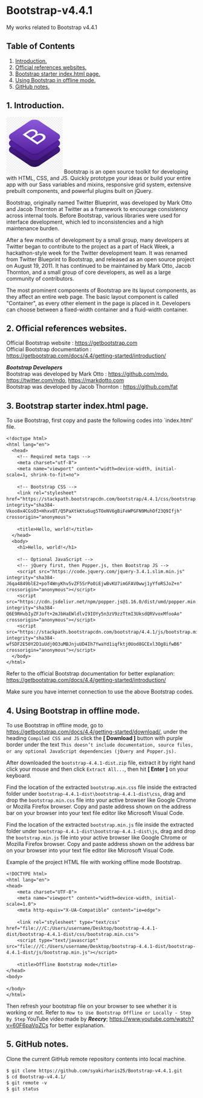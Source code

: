 # Bootstrap-v4.4.1
My works related to Bootstrap v4.4.1

## Table of Contents
1. [Introduction.](#introduction)
2. [Official references websites.](#references)
3. [Bootstrap starter index.html page.](#starter)
4. [Using Bootstrap in offline mode.](#offline)
5. [GitHub notes.](#github)

<a name="introduction"></a>
## 1. Introduction.
<img src="bootstrap.png" height="150"> 
Bootstrap is an open source toolkit for developing with HTML, CSS, and JS. Quickly prototype your ideas or build your entire app with our Sass variables and mixins, responsive grid system, extensive prebuilt components, and powerful plugins built on jQuery. <br />

Bootstrap, originally named Twitter Blueprint, was developed by Mark Otto and Jacob Thornton at Twitter as a framework to encourage consistency across internal tools. Before Bootstrap, various libraries were used for interface development, which led to inconsistencies and a high maintenance burden.

After a few months of development by a small group, many developers at Twitter began to contribute to the project as a part of Hack Week, a hackathon-style week for the Twitter development team. It was renamed from Twitter Blueprint to Bootstrap, and released as an open source project on August 19, 2011. It has continued to be maintained by Mark Otto, Jacob Thornton, and a small group of core developers, as well as a large community of contributors.

The most prominent components of Bootstrap are its layout components, as they affect an entire web page. The basic layout component is called "Container", as every other element in the page is placed in it. Developers can choose between a fixed-width container and a fluid-width container.

<a name="references"></a>
## 2. Official references websites.
Official Bootstrap website : https://getbootstrap.com <br />
Official Bootstrap documentation : https://getbootstrap.com/docs/4.4/getting-started/introduction/ <br />

**_Bootstrap Developers_** <br />
Bootstrap was developed by Mark Otto : https://github.com/mdo, https://twitter.com/mdo, https://markdotto.com <br />
Bootstrap was developed by Jacob Thornton : https://github.com/fat <br />

<a name="starter"></a>
## 3. Bootstrap starter index.html page.
To use Bootstrap, first copy and paste the following codes into `index.html' file.
```
<!doctype html>
<html lang="en">
  <head>
    <!-- Required meta tags -->
    <meta charset="utf-8">
    <meta name="viewport" content="width=device-width, initial-scale=1, shrink-to-fit=no">

    <!-- Bootstrap CSS -->
    <link rel="stylesheet" href="https://stackpath.bootstrapcdn.com/bootstrap/4.4.1/css/bootstrap.min.css" integrity="sha384-Vkoo8x4CGsO3+Hhxv8T/Q5PaXtkKtu6ug5TOeNV6gBiFeWPGFN9MuhOf23Q9Ifjh" crossorigin="anonymous">

    <title>Hello, world!</title>
  </head>
  <body>
    <h1>Hello, world!</h1>

    <!-- Optional JavaScript -->
    <!-- jQuery first, then Popper.js, then Bootstrap JS -->
    <script src="https://code.jquery.com/jquery-3.4.1.slim.min.js" integrity="sha384-J6qa4849blE2+poT4WnyKhv5vZF5SrPo0iEjwBvKU7imGFAV0wwj1yYfoRSJoZ+n" crossorigin="anonymous"></script>
    <script src="https://cdn.jsdelivr.net/npm/popper.js@1.16.0/dist/umd/popper.min.js" integrity="sha384-Q6E9RHvbIyZFJoft+2mJbHaEWldlvI9IOYy5n3zV9zzTtmI3UksdQRVvoxMfooAo" crossorigin="anonymous"></script>
    <script src="https://stackpath.bootstrapcdn.com/bootstrap/4.4.1/js/bootstrap.min.js" integrity="sha384-wfSDF2E50Y2D1uUdj0O3uMBJnjuUD4Ih7YwaYd1iqfktj0Uod8GCExl3Og8ifwB6" crossorigin="anonymous"></script>
  </body>
</html>
```

Refer to the official Bootstrap documentation for better explanation: https://getbootstrap.com/docs/4.4/getting-started/introduction/

Make sure you have internet connection to use the above Bootstrap codes.

<a name="offline"></a>
## 4. Using Bootstrap in offline mode.
To use Bootstrap in offline mode, go to https://getbootstrap.com/docs/4.4/getting-started/download/, under the heading `Compiled CSS and JS` click the **[ Download ]** button with purple border under the text `This doesn’t include documentation, source files, or any optional JavaScript dependencies (jQuery and Popper.js).`

After downloaded the `bootstrap-4.4.1-dist.zip` file, extract it by right hand click your mouse and then click `Extract All...`, then hit **[ Enter ]** on your keyboard. 

Find the location of the extracted `bootstrap.min.css` file inside the extracted folder under `bootstrap-4.4.1-dist\bootstrap-4.4.1-dist\css`, drag and drop the `bootstrap.min.css` file into your active browser like Google Chrome or Mozilla Firefox browser. Copy and paste address shown on the address bar on your browser into your text file editor like Microsoft Visual Code. 

Find the location of the extracted `bootstrap.min.js` file inside the extracted folder under `bootstrap-4.4.1-dist\bootstrap-4.4.1-dist\js`, drag and drop the `bootstrap.min.js` file into your active browser like Google Chrome or Mozilla Firefox browser. Copy and paste address shown on the address bar on your browser into your text file editor like Microsoft Visual Code.

Example of the project HTML file with working offline mode Bootstrap.
```
<!DOCTYPE html>
<html lang="en">
<head>
    <meta charset="UTF-8">
    <meta name="viewport" content="width=device-width, initial-scale=1.0">
    <meta http-equiv="X-UA-Compatible" content="ie=edge">

    <link rel="stylesheet" type="text/css" href="file:///C:/Users/username/Desktop/bootstrap-4.4.1-dist/bootstrap-4.4.1-dist/css/bootstrap.min.css">
    <script type="text/javascript" src="file:///C:/Users/username/Desktop/bootstrap-4.4.1-dist/bootstrap-4.4.1-dist/js/bootstrap.min.js"></script>

    <title>Offline Bootstrap mode</title>
</head>
<body>
    
</body>
</html>
```

Then refresh your bootstrap file on your browser to see whether it is working or not. Refer to `How to Use Bootstrap Offline or Locally - Step By Step` YouTube video made by **_Reecry_**; https://www.youtube.com/watch?v=60F6paVpZCs for better explanation.

<a name="github"></a>
## 5. GitHub notes.
Clone the current GitHub remote repository contents into local machine.
```
$ git clone https://github.com/syakirharis25/Bootstrap-v4.4.1.git
$ cd Bootstrap-v4.4.1/
$ git remote -v
$ git status
```
